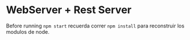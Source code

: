 # WebServer + Rest Server

Before running ```npm start``` recuerda correr ```npm install``` para reconstruir los modulos de node.